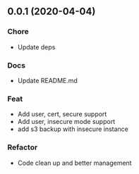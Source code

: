 
<a name="0.0.1"></a>
## 0.0.1 (2020-04-04)

### Chore

* Update deps

### Docs

* Update README.md

### Feat

* Add user, cert, secure support
* Add user, insecure mode support
* add s3 backup with insecure instance

### Refactor

* Code clean up and better management

